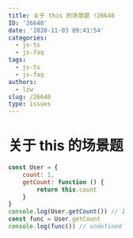 ```yaml
---
title: 关于 this 的场景题 !26640
ID: '26640'
date: '2020-11-03 09:41:54'
categories:
  - js-ts
  - js-faq
tags:
  - js-ts
  - js-faq
authors:
  - lzw
slug: /26640
type: issues
---
```


# 关于 this 的场景题

``` js 
const User = {
    count: 1,
    getCount: function () {
        return this.count
    }
}
console.log(User.getCount()) // 1
const func = User.getCount
console.log(func()) // undefined
```
 
 
 
 
 
 
 
 
 
 
 
 
 
 
 
 
 
 
 
 
 
 
 
 
 
